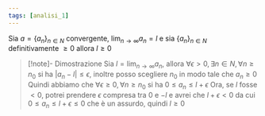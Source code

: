 ```yaml
---
tags: [analisi_1]
---
```

Sia $a=\{{a_{n}}\}_{n\in N}$ convergente, $\lim_{ n \to \infty } {a_{n}}=l$ e sia $\{{a_{n}}\}_{n\in N}$ definitivamente $\ge 0$ allora $l\ge 0$

>[!note]- Dimostrazione
> Sia $l=\lim_{ n \to \infty } {a_{n}}$, allora $\forall\epsilon\gt 0 ,\exists n \in N ,\forall {n} \ge {n_{0}}$ si ha $|a_{n}-l|\le\epsilon$, inoltre posso scegliere $n_{0}$ in modo tale che $a_{n}\ge 0$
> Quindi abbiamo che $\forall {\epsilon} \ge {0},\forall {n} \ge {n_{0}}$ si ha $0\le a_{n}\le l+\epsilon$
> Ora, se $l$ fosse $< 0$, potrei prendere $\epsilon$ compresa tra 0 e $-l$ e avrei che $l+\epsilon \lt 0$ da cui $0\le a_{n} \le l+\epsilon\le 0$ che è un assurdo, quindi $l\ge 0$
> 
